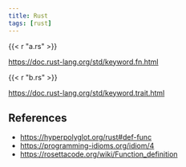 ```yaml
---
title: Rust
tags: [rust]
---
```


{{< r "a.rs" >}}

<https://doc.rust-lang.org/std/keyword.fn.html>

{{< r "b.rs" >}}

<https://doc.rust-lang.org/std/keyword.trait.html>

## References

- <https://hyperpolyglot.org/rust#def-func>
- <https://programming-idioms.org/idiom/4>
- <https://rosettacode.org/wiki/Function_definition>
